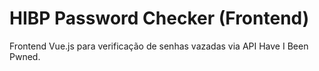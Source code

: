 # HIBP Password Checker (Frontend)

Frontend Vue.js para verificação de senhas vazadas via API Have I Been Pwned.
